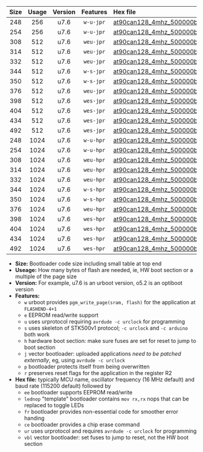 |Size|Usage|Version|Features|Hex file|
|:-:|:-:|:-:|:-:|:--|
|248|256|u7.6|`w-u-jpr`|[at90can128_4mhz_500000bps_ur_vbl.hex](https://raw.githubusercontent.com/stefanrueger/urboot/main//at90can128_4mhz_500000bps_ur_vbl.hex)|
|254|256|u7.6|`w-u-jpr`|[at90can128_4mhz_500000bps_lednop_ur_vbl.hex](https://raw.githubusercontent.com/stefanrueger/urboot/main//at90can128_4mhz_500000bps_lednop_ur_vbl.hex)|
|308|512|u7.6|`weu-jpr`|[at90can128_4mhz_500000bps_ee_ur_vbl.hex](https://raw.githubusercontent.com/stefanrueger/urboot/main//at90can128_4mhz_500000bps_ee_ur_vbl.hex)|
|314|512|u7.6|`weu-jpr`|[at90can128_4mhz_500000bps_ee_lednop_ur_vbl.hex](https://raw.githubusercontent.com/stefanrueger/urboot/main//at90can128_4mhz_500000bps_ee_lednop_ur_vbl.hex)|
|332|512|u7.6|`weu-jpr`|[at90can128_4mhz_500000bps_ee_lednop_fr_ur_vbl.hex](https://raw.githubusercontent.com/stefanrueger/urboot/main//at90can128_4mhz_500000bps_ee_lednop_fr_ur_vbl.hex)|
|344|512|u7.6|`w-s-jpr`|[at90can128_4mhz_500000bps_vbl.hex](https://raw.githubusercontent.com/stefanrueger/urboot/main//at90can128_4mhz_500000bps_vbl.hex)|
|350|512|u7.6|`w-s-jpr`|[at90can128_4mhz_500000bps_lednop_vbl.hex](https://raw.githubusercontent.com/stefanrueger/urboot/main//at90can128_4mhz_500000bps_lednop_vbl.hex)|
|376|512|u7.6|`weu-jpr`|[at90can128_4mhz_500000bps_ee_lednop_fr_ce_ur_vbl.hex](https://raw.githubusercontent.com/stefanrueger/urboot/main//at90can128_4mhz_500000bps_ee_lednop_fr_ce_ur_vbl.hex)|
|398|512|u7.6|`wes-jpr`|[at90can128_4mhz_500000bps_ee_vbl.hex](https://raw.githubusercontent.com/stefanrueger/urboot/main//at90can128_4mhz_500000bps_ee_vbl.hex)|
|404|512|u7.6|`wes-jpr`|[at90can128_4mhz_500000bps_ee_lednop_vbl.hex](https://raw.githubusercontent.com/stefanrueger/urboot/main//at90can128_4mhz_500000bps_ee_lednop_vbl.hex)|
|434|512|u7.6|`wes-jpr`|[at90can128_4mhz_500000bps_ee_lednop_fr_vbl.hex](https://raw.githubusercontent.com/stefanrueger/urboot/main//at90can128_4mhz_500000bps_ee_lednop_fr_vbl.hex)|
|492|512|u7.6|`wes-jpr`|[at90can128_4mhz_500000bps_ee_lednop_fr_ce_vbl.hex](https://raw.githubusercontent.com/stefanrueger/urboot/main//at90can128_4mhz_500000bps_ee_lednop_fr_ce_vbl.hex)|
|248|1024|u7.6|`w-u-hpr`|[at90can128_4mhz_500000bps_ur.hex](https://raw.githubusercontent.com/stefanrueger/urboot/main//at90can128_4mhz_500000bps_ur.hex)|
|254|1024|u7.6|`w-u-hpr`|[at90can128_4mhz_500000bps_lednop_ur.hex](https://raw.githubusercontent.com/stefanrueger/urboot/main//at90can128_4mhz_500000bps_lednop_ur.hex)|
|308|1024|u7.6|`weu-hpr`|[at90can128_4mhz_500000bps_ee_ur.hex](https://raw.githubusercontent.com/stefanrueger/urboot/main//at90can128_4mhz_500000bps_ee_ur.hex)|
|314|1024|u7.6|`weu-hpr`|[at90can128_4mhz_500000bps_ee_lednop_ur.hex](https://raw.githubusercontent.com/stefanrueger/urboot/main//at90can128_4mhz_500000bps_ee_lednop_ur.hex)|
|332|1024|u7.6|`weu-hpr`|[at90can128_4mhz_500000bps_ee_lednop_fr_ur.hex](https://raw.githubusercontent.com/stefanrueger/urboot/main//at90can128_4mhz_500000bps_ee_lednop_fr_ur.hex)|
|344|1024|u7.6|`w-s-hpr`|[at90can128_4mhz_500000bps.hex](https://raw.githubusercontent.com/stefanrueger/urboot/main//at90can128_4mhz_500000bps.hex)|
|350|1024|u7.6|`w-s-hpr`|[at90can128_4mhz_500000bps_lednop.hex](https://raw.githubusercontent.com/stefanrueger/urboot/main//at90can128_4mhz_500000bps_lednop.hex)|
|376|1024|u7.6|`weu-hpr`|[at90can128_4mhz_500000bps_ee_lednop_fr_ce_ur.hex](https://raw.githubusercontent.com/stefanrueger/urboot/main//at90can128_4mhz_500000bps_ee_lednop_fr_ce_ur.hex)|
|398|1024|u7.6|`wes-hpr`|[at90can128_4mhz_500000bps_ee.hex](https://raw.githubusercontent.com/stefanrueger/urboot/main//at90can128_4mhz_500000bps_ee.hex)|
|404|1024|u7.6|`wes-hpr`|[at90can128_4mhz_500000bps_ee_lednop.hex](https://raw.githubusercontent.com/stefanrueger/urboot/main//at90can128_4mhz_500000bps_ee_lednop.hex)|
|434|1024|u7.6|`wes-hpr`|[at90can128_4mhz_500000bps_ee_lednop_fr.hex](https://raw.githubusercontent.com/stefanrueger/urboot/main//at90can128_4mhz_500000bps_ee_lednop_fr.hex)|
|492|1024|u7.6|`wes-hpr`|[at90can128_4mhz_500000bps_ee_lednop_fr_ce.hex](https://raw.githubusercontent.com/stefanrueger/urboot/main//at90can128_4mhz_500000bps_ee_lednop_fr_ce.hex)|

- **Size:** Bootloader code size including small table at top end
- **Useage:** How many bytes of flash are needed, ie, HW boot section or a multiple of the page size
- **Version:** For example, u7.6 is an urboot version, o5.2 is an optiboot version
- **Features:**
  + `w` urboot provides `pgm_write_page(sram, flash)` for the application at `FLASHEND-4+1`
  + `e` EEPROM read/write support
  + `u` uses urprotocol requiring `avrdude -c urclock` for programming
  + `s` uses skeleton of STK500v1 protocol; `-c urclock` and `-c arduino` both work
  + `h` hardware boot section: make sure fuses are set for reset to jump to boot section
  + `j` vector bootloader: uploaded applications *need to be patched externally*, eg, using `avrdude -c urclock`
  + `p` bootloader protects itself from being overwritten
  + `r` preserves reset flags for the application in the register R2
- **Hex file:** typically MCU name, oscillator frequency (16 MHz default) and baud rate (115200 default) followed by
  + `ee` bootloader supports EEPROM read/write
  + `lednop` "template" bootloader contains `mov rx,rx` nops that can be replaced to toggle LEDs
  + `fr` bootloader provides non-essential code for smoother error handing
  + `ce` bootloader provides a chip erase command
  + `ur` uses urprotocol and requires `avrdude -c urclock` for programming
  + `vbl` vector bootloader: set fuses to jump to reset, not the HW boot section
